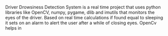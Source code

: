 Driver Drowsiness Detection System is a real time project that uses python libraries like OpenCV, numpy, pygame, dlib and imutils that monitors the eyes of the driver. Based on real time calculations if found equal to sleeping it sets on an alarm to alert the user after a while of closing eyes.
OpenCv helps in 
